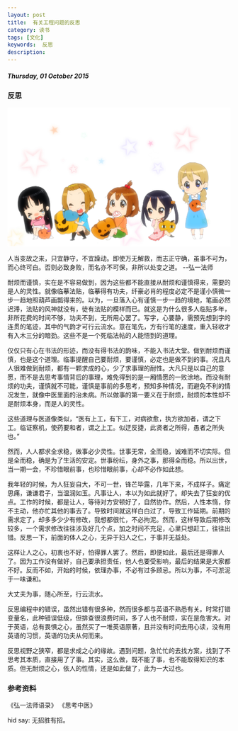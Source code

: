 ```yaml
---
layout: post
title:  有关工程问题的反思
category: 读书
tags: [文化]
keywords:  反思
description: 
---
```


##### Thursday, 01 October 2015

###  反思

![轻音](/../../assets/img/book/2015/girl_9.jpeg)

人当变故之来，只宜静守，不宜躁动。即使万无解救，而志正守确，虽事不可为，而心终可白。否则必致身败，而名亦不可保，非所以处变之道。
--弘一法师

耐烦而谨慎，实在是不容易做到，因为这些都不能直接从耐烦和谨慎得来，需要的是人的灵性。就像临摹法贴，临摹得有功夫，纤豪必肖的程度必定不是谨小慎微一步一趋地照葫芦画瓢得来的。以为，一旦落入心有谨慎一步一趋的境地，笔画必然迟滞，法贴的风神就没有，徒有法贴的模样而已。就这是为什么很多人临贴多年，非所花费的时间不够，功夫不到，无所用心罢了。写字，心要静，需预先想到字的连贯的笔迹，其中的气韵才可行云流水。意在笔先，方有行笔的速度，重入轻收才有入木三分的暗劲。这些不是一个死临法帖的人能悟到的道理。

仅仅只有心在书法的形迹，而没有得书法的韵味，不能入书法大堂。做到耐烦而谨慎，也是这个道理。临事提醒自己要耐烦，要谨慎，必定也是做不到的事。况且凡人很难做到耐烦，都有一颗求成的心，少了求事理的耐性。大凡只是以自己的意愿，而不是去思考事情背后的事理，难免得到的是一厢情愿的一败涂地。而没有耐烦的功夫，谨慎就不可能，谨慎是事前的多思考，预知多种情况，而避免不利的情况发生，就像中医里面的治未病。所以做事的第一要义在于耐烦，耐烦的本性却不是耐烦本身，而是人的灵性。

这些道理与医道像类似，“医有上工，有下工，对病欲愈，执方欲加者，谓之下工。临证察机，使药要和者，谓之上工。似迂反捷，此贤者之所得，愚者之所失也。”

然而，人人都求全求稳，做事必少灵性。世事无常，全而稳，诚难而不切实际。但是全而稳，确是为了生活的安定。世事纷纭，身外之事，那得全而稳。所以出世，当一期一会，不珍惜眼前事，也珍惜眼前事，心却不必作如此想。

我年轻的时候，为人狂妄自大，不可一世，锋芒毕露，几年下来，不成样子。痛定思痛，谦谦君子，当温润如玉。凡事让人，本以为如此就好了。却失去了狂妄的优点。工作的时候，都是让人，等待对方安顿好了，自然协作。然后，人性本惰，你不主动，他亦忙其他的事去了。导致时间就这样白白过了，导致工作延期。前期的需求定了，却多多少少有修改，我想都很忙，不必拘泥。然而，这样导致后期修改较多，一个需求修改往往涉及好几个点，加之时间不充足，心里只想赶工，往往出错。反思一下，前面的体人之心，无异于妇人之仁，于事并无益处。

这样让人之心，初衷也不好，怕得罪人罢了。然后，即便如此，最后还是得罪人了。因为工作没有做好，自己要承担责任，他人也要受影响，最后的结果是大家都不好。反而不如，开始的时候，依理办事，不必有过多顾忌。所以为事，不可淤泥于一味谦和。

大丈夫为事，随心所至，行云流水。

反思编程中的错误，虽然出错有很多种，然而很多都与英语不熟悉有关。时常打错变量名，此种错误低级，但排查很浪费时间，多了人也不耐烦，实在是危害大。对于英语，总有畏惧之心，虽然买了一堆英语原著，且并没有时间去用心读，没有用英语的习惯，英语的功夫从何而来。

反思视野之狭窄，都是求成之心的缘故。遇到问题，急忙忙的去找方案，找到了不思考其本质，直接用了了事。其实，这么做，既不能了事，也不能取得知识的本质。但无耐烦之心，依人的性情，还是如此做了，此为一大过也。



### 参考资料
《弘一法师语录》
《思考中医》

hid say: 无招胜有招。

